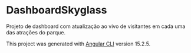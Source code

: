 # DashboardSkyglass

Projeto de dashboard com atualização ao vivo de visitantes em cada uma das atrações do parque.



This project was generated with [Angular CLI](https://github.com/angular/angular-cli) version 15.2.5.

